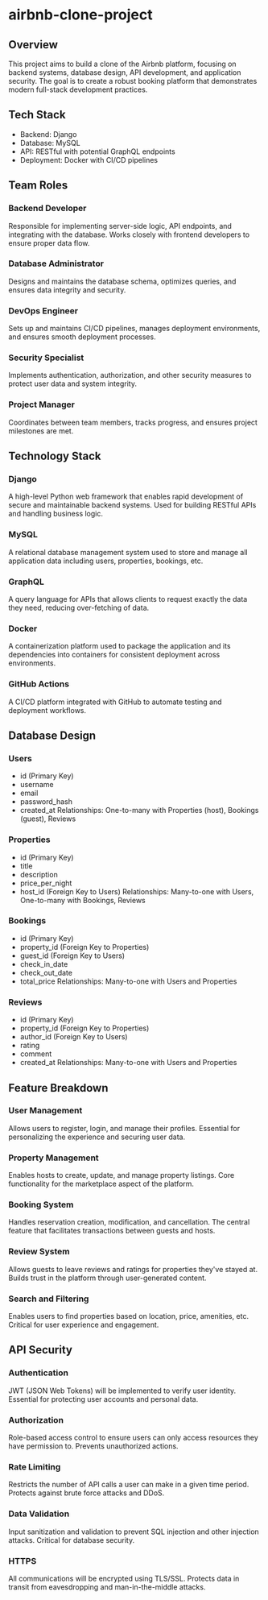 # airbnb-clone-project

## Overview
This project aims to build a clone of the Airbnb platform, focusing on backend systems, database design, API development, and application security. The goal is to create a robust booking platform that demonstrates modern full-stack development practices.

## Tech Stack
- Backend: Django
- Database: MySQL
- API: RESTful with potential GraphQL endpoints
- Deployment: Docker with CI/CD pipelines

## Team Roles

### Backend Developer
Responsible for implementing server-side logic, API endpoints, and integrating with the database. Works closely with frontend developers to ensure proper data flow.

### Database Administrator
Designs and maintains the database schema, optimizes queries, and ensures data integrity and security.

### DevOps Engineer
Sets up and maintains CI/CD pipelines, manages deployment environments, and ensures smooth deployment processes.

### Security Specialist
Implements authentication, authorization, and other security measures to protect user data and system integrity.

### Project Manager
Coordinates between team members, tracks progress, and ensures project milestones are met.


## Technology Stack

### Django
A high-level Python web framework that enables rapid development of secure and maintainable backend systems. Used for building RESTful APIs and handling business logic.

### MySQL
A relational database management system used to store and manage all application data including users, properties, bookings, etc.

### GraphQL
A query language for APIs that allows clients to request exactly the data they need, reducing over-fetching of data.

### Docker
A containerization platform used to package the application and its dependencies into containers for consistent deployment across environments.

### GitHub Actions
A CI/CD platform integrated with GitHub to automate testing and deployment workflows.


## Database Design

### Users
- id (Primary Key)
- username
- email
- password_hash
- created_at
Relationships: One-to-many with Properties (host), Bookings (guest), Reviews

### Properties
- id (Primary Key)
- title
- description
- price_per_night
- host_id (Foreign Key to Users)
Relationships: Many-to-one with Users, One-to-many with Bookings, Reviews

### Bookings
- id (Primary Key)
- property_id (Foreign Key to Properties)
- guest_id (Foreign Key to Users)
- check_in_date
- check_out_date
- total_price
Relationships: Many-to-one with Users and Properties

### Reviews
- id (Primary Key)
- property_id (Foreign Key to Properties)
- author_id (Foreign Key to Users)
- rating
- comment
- created_at
Relationships: Many-to-one with Users and Properties


## Feature Breakdown

### User Management
Allows users to register, login, and manage their profiles. Essential for personalizing the experience and securing user data.

### Property Management
Enables hosts to create, update, and manage property listings. Core functionality for the marketplace aspect of the platform.

### Booking System
Handles reservation creation, modification, and cancellation. The central feature that facilitates transactions between guests and hosts.

### Review System
Allows guests to leave reviews and ratings for properties they've stayed at. Builds trust in the platform through user-generated content.

### Search and Filtering
Enables users to find properties based on location, price, amenities, etc. Critical for user experience and engagement.


## API Security

### Authentication
JWT (JSON Web Tokens) will be implemented to verify user identity. Essential for protecting user accounts and personal data.

### Authorization
Role-based access control to ensure users can only access resources they have permission to. Prevents unauthorized actions.

### Rate Limiting
Restricts the number of API calls a user can make in a given time period. Protects against brute force attacks and DDoS.

### Data Validation
Input sanitization and validation to prevent SQL injection and other injection attacks. Critical for database security.

### HTTPS
All communications will be encrypted using TLS/SSL. Protects data in transit from eavesdropping and man-in-the-middle attacks.